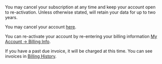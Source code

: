 You may cancel your subscription at any time and keep your account open to re-activation. Unless otherwise stated, will retain your data for up to two years.

You may cancel your account [here](https://fastcomments.com/auth/my-account/cancel).

You can re-activate your account by re-entering your billing information [My Account -> Billing Info](https://fastcomments.com/auth/my-account/billing-info).

If you have a past due invoice, it will be charged at this time. You can see invoices in [Billing History](https://fastcomments.com/auth/my-account/billing-history).
